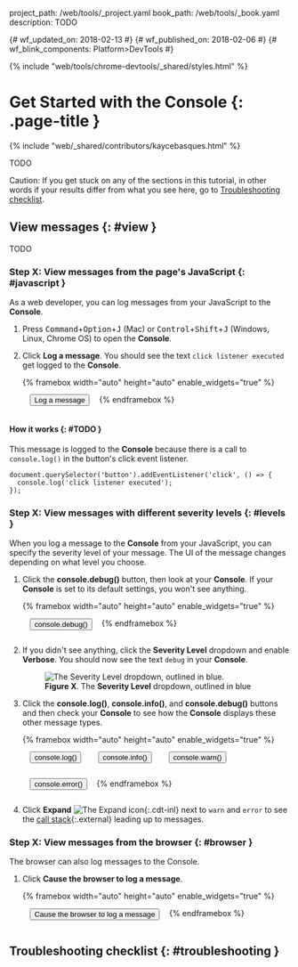 project_path: /web/tools/_project.yaml
book_path: /web/tools/_book.yaml
description: TODO

{# wf_updated_on: 2018-02-13 #}
{# wf_published_on: 2018-02-06 #}
{# wf_blink_components: Platform>DevTools #}

{% include "web/tools/chrome-devtools/_shared/styles.html" %}

# Get Started with the Console {: .page-title }

{% include "web/_shared/contributors/kaycebasques.html" %}

TODO

Caution: If you get stuck on any of the sections in this tutorial, in other words if your
results differ from what you see here, go to [Troubleshooting checklist](#troubleshooting).

## View messages {: #view }

TODO

### Step X: View messages from the page's JavaScript {: #javascript }

As a web developer, you can log messages from your JavaScript to the **Console**.

1. Press <kbd>Command</kbd>+<kbd>Option</kbd>+<kbd>J</kbd> (Mac) or
   <kbd>Control</kbd>+<kbd>Shift</kbd>+<kbd>J</kbd> (Windows, Linux, Chrome OS) to open the
   **Console**.
1. Click **Log a message**. You should see the text `click listener executed` get logged to the
   **Console**.

     {% framebox width="auto" height="auto" enable_widgets="true" %}
       <button>Log a message</button>
       <script>
         document.querySelector('button').addEventListener('click', () => {
           console.log('click listener executed');
         });
       </script>
     {% endframebox %}

#### How it works {: #TODO }

This message is logged to the **Console** because there is a call to `console.log()` in the
button's click event listener.

    document.querySelector('button').addEventListener('click', () => {
      console.log('click listener executed');
    });

### Step X: View messages with different severity levels {: #levels }

When you log a message to the **Console** from your JavaScript, you can specify the severity
level of your message. The UI of the message changes depending on what level you choose.

1. Click the **console.debug()** button, then look at your **Console**. If your **Console** is
   set to its default settings, you won't see anything.

     {% framebox width="auto" height="auto" enable_widgets="true" %}
       <button>console.debug()</button>
       <script>
         var button = document.querySelector('button');
         button.addEventListener('click', () => {
           console.debug('debug');
         });
       </script>
     {% endframebox %}

1. If you didn't see anything, click the **Severity Level** dropdown and enable **Verbose**. You
   should now see the text `debug` in your **Console**.

     <figure>
       <img src="TODO" alt="The Severity Level dropdown, outlined in blue."/>
       <figcaption>
         <b>Figure X</b>. The <b>Severity Level</b> dropdown, outlined in blue
       </figcaption>
     </figure>

1. Click the **console.log()**, **console.info()**, and **console.debug()** buttons and then
   check your **Console** to see how the **Console** displays these other message types.

     {% framebox width="auto" height="auto" enable_widgets="true" %}
       <style>
         button { margin: 1em; }
       </style>
       <button>console.log()</button>
       <button>console.info()</button>
       <button>console.warn()</button>
       <button>console.error()</button>
       <script>
         var buttons = document.querySelectorAll('button');
         buttons[0].addEventListener('click', () => {
           console.log('log');
         });
         buttons[1].addEventListener('click', () => {
           console.info('info');
         });
         buttons[2].addEventListener('click', () => {
           console.warn('warn');
         });
         buttons[3].addEventListener('click', () => {
           console.error('error');
         });
       </script>
     {% endframebox %}

1. Click **Expand** ![The Expand icon][expand]{:.cdt-inl} next to `warn` and `error` to see
   the [call stack][callstack]{:.external} leading up to messages.

[expand]: /web/tools/chrome-devtools/images/shared/expand.png
[callstack]: https://developer.mozilla.org/en-US/docs/Glossary/Call_stack

### Step X: View messages from the browser {: #browser }

The browser can also log messages to the Console.

1. Click **Cause the browser to log a message**.

     {% framebox width="auto" height="auto" enable_widgets="true" %}
       <button>Cause the browser to log a message</button>
       <script>
         document.querySelector('button').addEventListener('click', () => {
           document.querySelector('p').textContent =
               'this will fail because there is no p element.';
         });
       </script>
     {% endframebox %}

## Troubleshooting checklist {: #troubleshooting }

